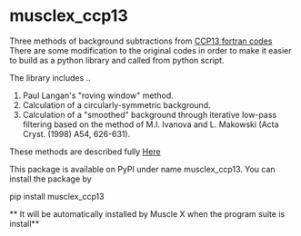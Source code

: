 # musclex_ccp13
Three methods of background subtractions from [CCP13 fortran codes](https://github.com/scattering-central/CCP13)
There are some modification to the original codes in order to make it easier to build as a python library 
and called from python script. 

The library includes ..
1. Paul Langan's "roving window" method. 
2. Calculation of a circularly-symmetric background. 
3. Calculation of a "smoothed" background through iterative low-pass filtering based on the method of M.I. Ivanova and L. Makowski (Acta Cryst. (1998) A54, 626-631).

These methods are described fully [Here](http://www.diamond.ac.uk/Beamlines/Soft-Condensed-Matter/small-angle/SAXS-Software/CCP13/XFIX.html#background_section)

This package is available on PyPI under name musclex_ccp13. You can install the package by

pip install musclex_ccp13

** It will be automatically installed by Muscle X when the program suite is install**